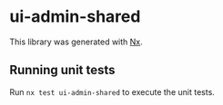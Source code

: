 # ui-admin-shared

This library was generated with [Nx](https://nx.dev).

## Running unit tests

Run `nx test ui-admin-shared` to execute the unit tests.
